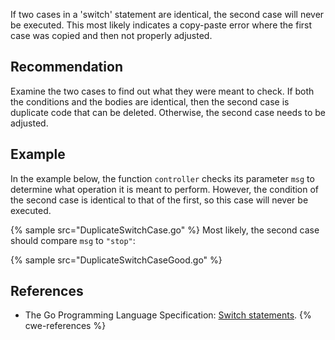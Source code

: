 If two cases in a 'switch' statement are identical, the second case will never be executed. This most likely indicates a copy-paste error where the first case was copied and then not properly adjusted.


## Recommendation
Examine the two cases to find out what they were meant to check. If both the conditions and the bodies are identical, then the second case is duplicate code that can be deleted. Otherwise, the second case needs to be adjusted.


## Example
In the example below, the function `controller` checks its parameter `msg` to determine what operation it is meant to perform. However, the condition of the second case is identical to that of the first, so this case will never be executed.

{% sample src="DuplicateSwitchCase.go" %}
Most likely, the second case should compare `msg` to `"stop"`:

{% sample src="DuplicateSwitchCaseGood.go" %}

## References
* The Go Programming Language Specification: [Switch statements](https://golang.org/ref/spec#Switch_statements).
{% cwe-references %}
